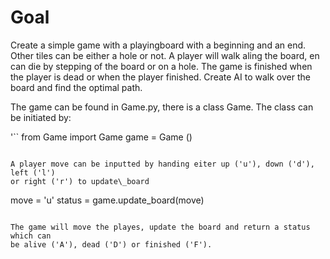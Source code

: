 # Goal

Create a simple game with a playingboard with a beginning and an end. Other
tiles can be either a hole or not. A player will walk aling the board, en can
die by stepping of the board or on a hole. The game is finished when the player
is dead or when the player finished. Create AI to walk over the board and find
the optimal path.

The game can be found in Game.py, there is a class Game. The class can be
initiated by:

'``
from Game import Game
game = Game ()
```

A player move can be inputted by handing eiter up ('u'), down ('d'), left ('l')
or right ('r') to update\_board

```
move = 'u'
status = game.update_board(move)
```

The game will move the playes, update the board and return a status which can
be alive ('A'), dead ('D') or finished ('F').


